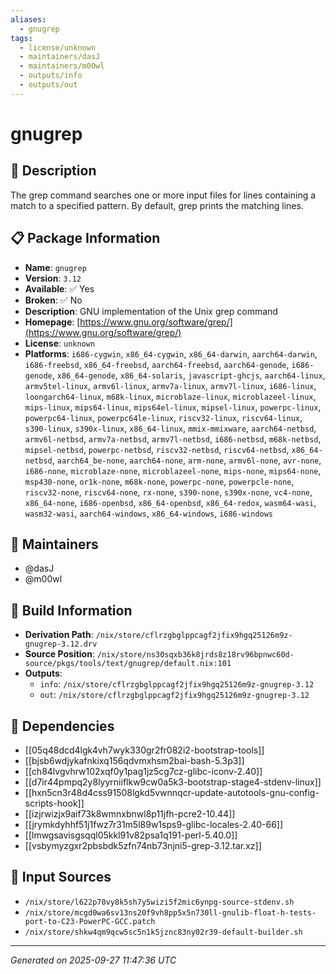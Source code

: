 ```yaml
---
aliases:
  - gnugrep
tags:
  - license/unknown
  - maintainers/dasJ
  - maintainers/m00wl
  - outputs/info
  - outputs/out
---
```


# gnugrep

## 📝 Description

The grep command searches one or more input files for lines
containing a match to a specified pattern.  By default, grep
prints the matching lines.


## 📋 Package Information

- **Name**: `gnugrep`
- **Version**: `3.12`
- **Available**: ✅ Yes
- **Broken**: ✅ No
- **Description**: GNU implementation of the Unix grep command
- **Homepage**: [https://www.gnu.org/software/grep/](https://www.gnu.org/software/grep/)
- **License**: `unknown`
- **Platforms**: `i686-cygwin`, `x86_64-cygwin`, `x86_64-darwin`, `aarch64-darwin`, `i686-freebsd`, `x86_64-freebsd`, `aarch64-freebsd`, `aarch64-genode`, `i686-genode`, `x86_64-genode`, `x86_64-solaris`, `javascript-ghcjs`, `aarch64-linux`, `armv5tel-linux`, `armv6l-linux`, `armv7a-linux`, `armv7l-linux`, `i686-linux`, `loongarch64-linux`, `m68k-linux`, `microblaze-linux`, `microblazeel-linux`, `mips-linux`, `mips64-linux`, `mips64el-linux`, `mipsel-linux`, `powerpc-linux`, `powerpc64-linux`, `powerpc64le-linux`, `riscv32-linux`, `riscv64-linux`, `s390-linux`, `s390x-linux`, `x86_64-linux`, `mmix-mmixware`, `aarch64-netbsd`, `armv6l-netbsd`, `armv7a-netbsd`, `armv7l-netbsd`, `i686-netbsd`, `m68k-netbsd`, `mipsel-netbsd`, `powerpc-netbsd`, `riscv32-netbsd`, `riscv64-netbsd`, `x86_64-netbsd`, `aarch64_be-none`, `aarch64-none`, `arm-none`, `armv6l-none`, `avr-none`, `i686-none`, `microblaze-none`, `microblazeel-none`, `mips-none`, `mips64-none`, `msp430-none`, `or1k-none`, `m68k-none`, `powerpc-none`, `powerpcle-none`, `riscv32-none`, `riscv64-none`, `rx-none`, `s390-none`, `s390x-none`, `vc4-none`, `x86_64-none`, `i686-openbsd`, `x86_64-openbsd`, `x86_64-redox`, `wasm64-wasi`, `wasm32-wasi`, `aarch64-windows`, `x86_64-windows`, `i686-windows`
## 👥 Maintainers

- @dasJ
- @m00wl


## 🔧 Build Information

- **Derivation Path**: `/nix/store/cflrzgbglppcagf2jfix9hgq25126m9z-gnugrep-3.12.drv`
- **Source Position**: `/nix/store/ns30sqxb36k8jrds8z18rv96bpnwc60d-source/pkgs/tools/text/gnugrep/default.nix:101`
- **Outputs**:
  - `info`:  `/nix/store/cflrzgbglppcagf2jfix9hgq25126m9z-gnugrep-3.12`
  - `out`:  `/nix/store/cflrzgbglppcagf2jfix9hgq25126m9z-gnugrep-3.12`

## 🔗 Dependencies

- [[05q48dcd4lgk4vh7wyk330gr2fr082i2-bootstrap-tools]]
- [[bjsb6wdjykafnkixq156qdvmxhsm2bai-bash-5.3p3]]
- [[ch84lvgvhrw102xqf0y1pag1jz5cg7cz-glibc-iconv-2.40]]
- [[d7ir44pmpq2y8lyyrniiflkw9cw0a5k3-bootstrap-stage4-stdenv-linux]]
- [[hxn5cn3r48d4css91508lgkd5vwnnqcr-update-autotools-gnu-config-scripts-hook]]
- [[izjrwizjx9aif73k8wmnxbnwl8p11jfh-pcre2-10.44]]
- [[jrymkdyhhf51j1fwz7r31m5l89w1sps9-glibc-locales-2.40-66]]
- [[lmwgsavisgsqql05kkl91v82psa1q191-perl-5.40.0]]
- [[vsbymyzgxr2pbsbdk5zfn74nb73njni5-grep-3.12.tar.xz]]

## 📁 Input Sources

- `/nix/store/l622p70vy8k5sh7y5wizi5f2mic6ynpg-source-stdenv.sh`
- `/nix/store/mcgd0wa6sv13ns20f9vh8pp5x5n730ll-gnulib-float-h-tests-port-to-C23-PowerPC-GCC.patch`
- `/nix/store/shkw4qm9qcw5sc5n1k5jznc83ny02r39-default-builder.sh`

---
*Generated on 2025-09-27 11:47:36 UTC*
